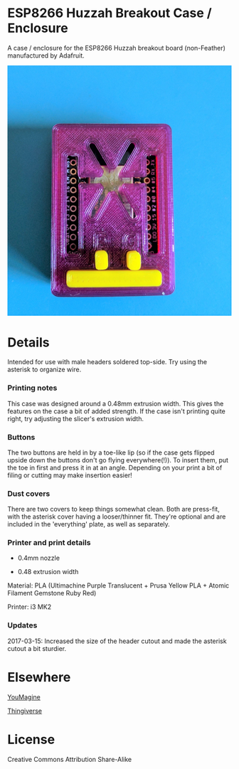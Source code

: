 # ESP8266 Huzzah Breakout Case / Enclosure

A case / enclosure for the ESP8266 Huzzah breakout board (non-Feather) manufactured by Adafruit.

![case photo](https://github.com/Collector3/esp8266-huzzah-breakout-case/raw/master/IMG_20170314_144713.jpg)

# Details

Intended for use with male headers soldered top-side. Try using the asterisk to organize wire.

### Printing notes

This case was designed around a 0.48mm extrusion width. This gives the features on the case a bit of added strength. If the case isn't printing quite right, try adjusting the slicer's extrusion width.

### Buttons

The two buttons are held in by a toe-like lip (so if the case gets flipped upside down the buttons don't go flying everywhere(!)). To insert them, put the toe in first and press it in at an angle. Depending on your print a bit of filing or cutting may make insertion easier!

### Dust covers

There are two covers to keep things somewhat clean. Both are press-fit, with the asterisk cover having a looser/thinner fit. They're optional and are included in the 'everything' plate, as well as separately.

### Printer and print details

* 0.4mm nozzle

* 0.48 extrusion width

Material: PLA (Ultimachine Purple Translucent + Prusa Yellow PLA + Atomic Filament Gemstone Ruby Red)

Printer: i3 MK2

### Updates

2017-03-15: Increased the size of the header cutout and made the asterisk cutout a bit sturdier.


# Elsewhere

[YouMagine](https://www.youmagine.com/designs/case-enclosure-for-adafruit-s-esp8266-breakout-board)

[Thingiverse](http://www.thingiverse.com/thing:2177951)

# License

Creative Commons Attribution Share-Alike
